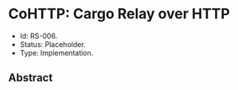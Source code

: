 # CoHTTP: Cargo Relay over HTTP

- Id: RS-006.
- Status: Placeholder.
- Type: Implementation.

## Abstract
